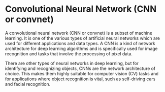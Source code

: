 
# Convolutional Neural Network (CNN or convnet)
 
A convolutional neural network (CNN or convnet) is a subset of machine learning. It is one of the various types of artificial neural networks which are used for different applications and data types. A CNN is a kind of network architecture for deep learning algorithms and is specifically used for image recognition and tasks that involve the processing of pixel data.

There are other types of neural networks in deep learning, but for identifying and recognizing objects, CNNs are the network architecture of choice. This makes them highly suitable for computer vision (CV) tasks and for applications where object recognition is vital, such as self-driving cars and facial recognition.